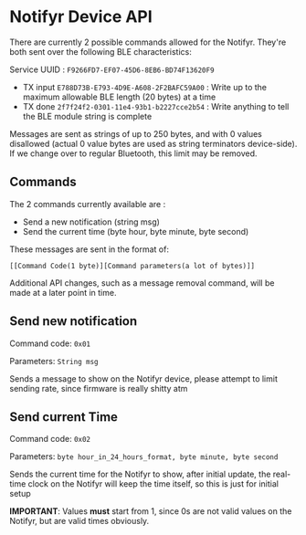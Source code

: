 Notifyr Device API
===============

There are currently 2 possible commands allowed for the Notifyr. They're both sent over the following BLE characteristics:

Service UUID : `F9266FD7-EF07-45D6-8EB6-BD74F13620F9`
*  TX input `E788D73B-E793-4D9E-A608-2F2BAFC59A00` : Write up to the maximum allowable BLE length (20 bytes) at a time
*  TX done `2f7f24f2-0301-11e4-93b1-b2227cce2b54` : Write anything to tell the BLE module string is complete

Messages are sent as strings of up to 250 bytes, and with 0 values disallowed (actual 0 value bytes are used as string terminators device-side). If we change over to regular Bluetooth, this limit may be removed.

 ## Commands ##
 
The 2 commands currently available are : 

* Send a new notification (string msg)
* Send the current time (byte hour, byte minute, byte second)

These messages are sent in the format of: 

`[[Command Code(1 byte)][Command parameters(a lot of bytes)]]`

Additional API changes, such as a message removal command, will be made at a later point in time.

## Send new notification ##

Command code: `0x01`

Parameters: `String msg`

Sends a message to show on the Notifyr device, please attempt to limit sending rate, since firmware is really shitty atm

## Send current Time ##

Command code: `0x02`

Parameters: `byte hour_in_24_hours_format, byte minute, byte second`

Sends the current time for the Notifyr to show, after initial update, the real-time clock on the Notifyr will keep the time itself, so this is just for initial setup

**IMPORTANT**: Values **must** start from 1, since 0s are not valid values on the Notifyr, but are valid times obviously.